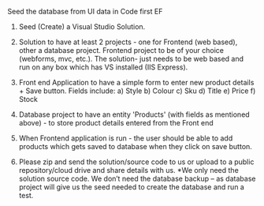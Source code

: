 
Seed the database from UI data in Code first EF

1.	Seed (Create) a Visual Studio Solution. 

2.	Solution to have at least 2 projects - one for Frontend (web based), other a database project. Frontend project to be of your choice (webforms, mvc, etc.). The solution- just needs to be web based and run on any box which has VS installed (IIS Express).

3.	Front end Application to have a simple form to enter new product details + Save button. Fields include:
a)	Style
b)	Colour
c)	Sku
d)	Title
e)	Price
f)	Stock

4.	Database project to have an entity 'Products' (with fields as mentioned above) - to store product details entered from the Front end

5.	When Frontend application is run - the user should be able to add products which gets saved to database when they click on save button.

6.	Please zip and send the solution/source code to us 
or upload to a public repository/cloud drive and share details with us.
*We only need the solution source code. We don’t need the database backup – as database project will give us the seed needed to create the database and run a test.
